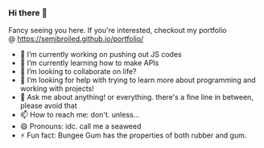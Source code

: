 ### Hi there 👋
Fancy seeing you here. If you're interested, checkout my portfolio @ https://semibroiled.github.io/portfolio/

- 🔭 I’m currently working on pushing out JS codes
- 🌱 I’m currently learning how to make APIs 
- 👯 I’m looking to collaborate on life?
- 🤔 I’m looking for help with trying to learn more about programming and working with projects! 
- 💬 Ask me about anything! or everything. there's a fine line in between, please avoid that
- 📫 How to reach me: don't. unless...
- 😄 Pronouns: idc. call me a seaweed
- ⚡ Fun fact: Bungee Gum has the properties of both rubber and gum. 
